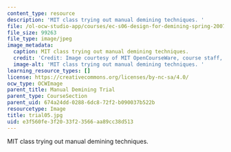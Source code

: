 ```yaml
---
content_type: resource
description: 'MIT class trying out manual demining techniques. '
file: /ol-ocw-studio-app/courses/ec-s06-design-for-demining-spring-2007/e3f560fe3f2033f23566aa89cc38d513_trial05.jpg
file_size: 99263
file_type: image/jpeg
image_metadata:
  caption: MIT class trying out manual demining techniques.
  credit: 'Credit: Image courtesy of MIT OpenCourseWare, course staff, and students.'
  image-alt: 'MIT class trying out manual demining techniques. '
learning_resource_types: []
license: https://creativecommons.org/licenses/by-nc-sa/4.0/
ocw_type: OCWImage
parent_title: Manual Demining Trial
parent_type: CourseSection
parent_uid: 674a24dd-0288-6dc8-72f2-b090037b522b
resourcetype: Image
title: trial05.jpg
uid: e3f560fe-3f20-33f2-3566-aa89cc38d513
---
```

MIT class trying out manual demining techniques. 